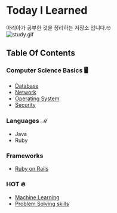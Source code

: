 # Today I Learned
아리아가 공부한 것을 정리하는 저장소 입니다.🤓<br/>
![study.gif](https://i.gifer.com/YK7e.gif)
<br/>

## Table Of Contents
### Computer Science Basics 🖥
- [Database](https://github.com/aria-grande/TIL/tree/master/DB)
- [Network](https://github.com/aria-grande/TIL/tree/master/Network)
- [Operating System](https://github.com/aria-grande/TIL/tree/master/OS)
- [Security](https://github.com/aria-grande/TIL/tree/master/Security)

### Languages ℳ
- Java
- Ruby

### Frameworks
- [Ruby on Rails](https://github.com/aria-grande/TIL/tree/master/Rails)

### HOT 🔥
- [Machine Learning](https://github.com/aria-grande/TIL/tree/master/ML)
- [Problem Solving skills](https://github.com/aria-grande/TIL/tree/master/PS)

